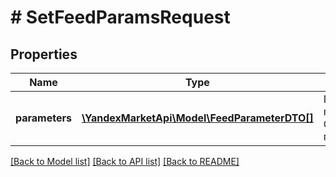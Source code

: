# # SetFeedParamsRequest

## Properties

Name | Type | Description | Notes
------------ | ------------- | ------------- | -------------
**parameters** | [**\YandexMarketApi\Model\FeedParameterDTO[]**](FeedParameterDTO.md) | Параметры прайс-листа.  Обязательный параметр. |

[[Back to Model list]](../../README.md#models) [[Back to API list]](../../README.md#endpoints) [[Back to README]](../../README.md)
